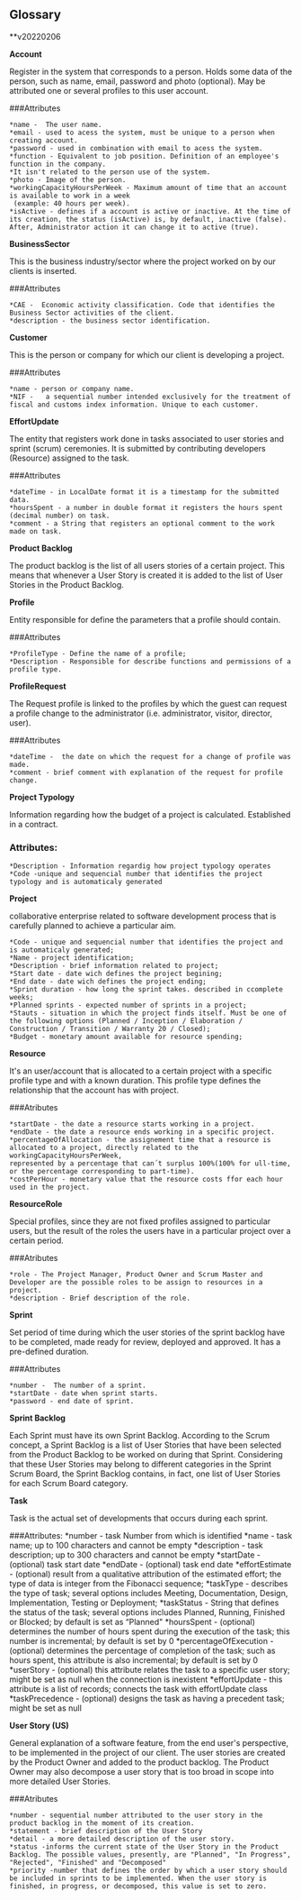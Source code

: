 ## Glossary

**v20220206

**Account**

Register in the system that corresponds to a person. Holds some data of the person, such as name, email, password and
 photo (optional). May be attributed one or several profiles to this user account.

 ###Attributes

    *name -  The user name.
    *email - used to acess the system, must be unique to a person when creating account.
    *password - used in combination with email to acess the system.
    *function - Equivalent to job position. Definition of an employee's function in the company.
    *It isn't related to the person use of the system.
    *photo - Image of the person.
    *workingCapacityHoursPerWeek - Maximum amount of time that an account is available to work in a week
     (example: 40 hours per week).
    *isActive - defines if a account is active or inactive. At the time of its creation, the status (isActive) is, by default, inactive (false). After, Administrator action it can change it to active (true).

**BusinessSector**

This is the business industry/sector where the project worked on by our clients is inserted.

 ###Attributes

    *CAE -  Economic activity classification. Code that identifies the Business Sector activities of the client.
    *description - the business sector identification.

**Customer**

This is the person or company for which our client is developing a project.

###Attributes

    *name - person or company name.
    *NIF -   a sequential number intended exclusively for the treatment of fiscal and customs index information. Unique to each customer.

**EffortUpdate**

The entity that registers work done in tasks associated to user stories and sprint (scrum) ceremonies. It is submitted by contributing developers (Resource) assigned to the task.


###Attributes

	*dateTime - in LocalDate format it is a timestamp for the submitted data.
	*hoursSpent - a number in double format it registers the hours spent (decimal number) on task.
	*comment - a String that registers an optional comment to the work made on task.

**Product Backlog**

The product backlog is the list of all users stories of a certain project. This means that whenever a User Story is
created it is added to the list of User Stories in the Product Backlog.

**Profile**

Entity responsible for define the parameters that a profile should contain. 

###Attributes

    *ProfileType - Define the name of a profile;
    *Description - Responsible for describe functions and permissions of a profile type.

**ProfileRequest**

The Request profile is linked to the profiles by which the guest can request a profile change to the administrator (i.e. administrator, visitor, director, user).

###Attributes

    *dateTime -  the date on which the request for a change of profile was made.
    *comment - brief comment with explanation of the request for profile change.

**Project Typology**

Information regarding how the budget of a project is calculated. Established in a contract.

### Attributes:
    *Description - Information regardig how project typology operates
    *Code -unique and sequencial number that identifies the project typology and is automaticaly generated 

**Project**

collaborative enterprise related to software development process that is carefully planned to achieve a particular aim.

    *Code - unique and sequencial number that identifies the project and is automaticaly generated;
    *Name - project identification;
    *Description - brief information related to project;
    *Start date - date wich defines the project begining;
    *End date - date wich defines the project ending;
    *Sprint duration - how long the sprint takes. described in ccomplete weeks;
    *Planned sprints - expected number of sprints in a project;
    *Stauts - situation in which the project finds itself. Must be one of the following options (Planned / Inception / Elaboration / Construction / Transition / Warranty 20 / Closed);
    *Budget - monetary amount available for resource spending;

**Resource**

It's an user/account that is allocated to a certain project with a specific profile type and with a known duration.
This profile type defines the relationship that the account has with project.

###Atributes

    *startDate - the date a resource starts working in a project.
    *endDate - the date a resource ends working in a specific project.
    *percentageOfAllocation - the assignement time that a resource is allocated to a project, directly related to the workingCapacityHoursPerWeek,
    represented by a percentage that can´t surplus 100%(100% for ull-time, or the percentage corresponding to part-time).
    *costPerHour - monetary value that the resource costs ffor each hour used in the project.

**ResourceRole**

Special profiles, since they are not fixed profiles assigned to particular users, but the result of the roles the users have in a
particular project over a certain period.

###Atributes

    *role - The Project Manager, Product Owner and Scrum Master and Developer are the possible roles to be assign to resources in a project.
    *description - Brief description of the role.

**Sprint**

Set period of time during which the user stories of the sprint backlog have to be completed,  made ready for review, deployed  and approved. It has a pre-defined duration.


###Attributes

    *number -  The number of a sprint.
    *startDate - date when sprint starts.
    *password - end date of sprint.

**Sprint Backlog**

Each Sprint must have its own Sprint Backlog.
According to the Scrum concept, a Sprint Backlog is a list of User Stories
that have been selected from the Product Backlog to be worked on during that Sprint.
Considering that these User Stories may belong to different
categories in the Sprint Scrum Board, the Sprint Backlog contains, in fact, one list of User Stories for each Scrum Board
category.

**Task**

Task is the actual set of developments that occurs during each sprint.

###Attributes:
    *number - task Number from which is identified
    *name - task name; up to 100 characters and cannot be empty
    *description - task description; up to 300 characters and cannot be empty
    *startDate - (optional) task start date
    *endDate - (optional) task end date
    *effortEstimate - (optional) result from a qualitative attribution of the estimated effort; the type of data is integer from the Fibonacci sequence;
    *taskType - describes the type of task; several options includes Meeting, Documentation, Design, Implementation, Testing or Deployment;
    *taskStatus - String that defines the status of the task; several options includes Planned, Running, Finished or Blocked; by default is set as “Planned"
    *hoursSpent - (optional) determines the number of hours spent during the execution of the task; this number is incremental; by default is set by 0
    *percentageOfExecution - (optional) determines the percentage of completion of the task; such as hours spent, this attribute is also incremental; by default is set by 0
    *userStory - (optional) this attribute relates the task to a specific user story; might be set as null when the connection is inexistent
    *effortUpdate - this attribute is a list of records; connects the task with effortUpdate class
    *taskPrecedence - (optional) designs the task as having a precedent task; might be set as null

**User Story (US)**

General explanation of a software feature, from the end user's perspective, to be implemented in the project of our client.
The user stories are created by the Product Owner and added to the product backlog.
The Product Owner may also decompose a user story that is too broad in scope into more detailed User Stories.

###Atributes

    *number - sequential number attributed to the user story in the product backlog in the moment of its creation.
    *statement - brief description of the User Story
	*detail - a more detailed description of the user story.
	*status -informs the current state of the User Story in the Product Backlog. The possible values, presently, are "Planned", "In Progress", "Rejected", "Finished" and "Decomposed"
	*priority -number that defines the order by which a user story should be included in sprints to be implemented. When the user story is finished, in progress, or decomposed, this value is set to zero.
